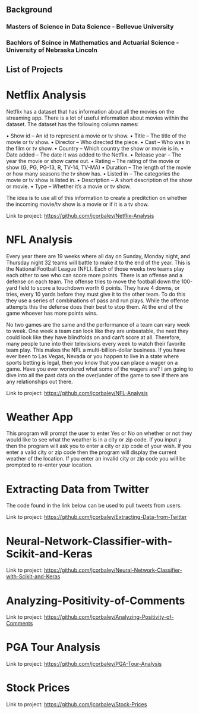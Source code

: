 ## Background
### Masters of Science in Data Science - Bellevue University
### Bachlors of Scince in Mathematics and Actuarial Science - University of Nebraska Lincoln

## List of Projects

# Netflix Analysis 

Netflix has a dataset that has information about all the movies on the streaming app. There is a lot of useful information about movies within the dataset. The dataset has the following column names:

• Show id – An id to represent a movie or tv show.
• Title – The title of the movie or tv show.
• Director – Who directed the piece.
• Cast – Who was in the film or tv show.
• Country – Which country the show or movie is in.
• Date added – The date it was added to the Netflix.
• Release year – The year the movie or show came out.
• Rating – The rating of the movie or show (G, PG, PG-13, R, TV-14, TV-MA)
• Duration – The length of the movie or how many seasons the tv show has.
• Listed in – The categories the movie or tv show is listed in.
• Description – A short description of the show or movie.
• Type – Whether it’s a movie or tv show.

The idea is to use all of this information to create a preditction on whether the incoming movie/tv show is a movie or if it is a tv show.

Link to project: https://github.com/jcorbaley/Netflix-Analysis

# NFL Analysis

Every year there are 19 weeks where all day on Sunday, Monday night, and Thursday night 32 teams will battle to make it to the end of the year. This is the National Football League (NFL). Each of those weeks two teams play each other to see who can score more points. There is an offense and a defense on each team. The offense tries to move the football down the 100-yard field to score a touchdown worth 6 points. They have 4 downs, or tries, every 10 yards before they must give it to the other team. To do this they use a series of combinations of pass and run plays. While the offense attempts this the defense does their best to stop them. At the end of the game whoever has more points wins.

No two games are the same and the performance of a team can vary week to week. One week a team can look like they are unbeatable, the next they could look like they have blindfolds on and can’t score at all. Therefore, many people tune into their televisions every week to watch their favorite team play. This makes the NFL a multi-billion-dollar business. If you have ever been to Las Vegas, Nevada or you happen to live in a state where sports betting is legal, then you know that you can place a wager on a game. Have you ever wondered what some of the wagers are? I am going to dive into all the past data on the over/under of the game to see if there are any relationships out there.

Link to project: https://github.com/jcorbaley/NFL-Analysis

# Weather App

This program will prompt the user to enter Yes or No on whether or not they would like to see what the weather is in a city or zip code. If you input y then the program will ask you to enter a city or zip code of your wish. If you enter a valid city or zip code then the program will display the current weather of the location. If you enter an invalid city or zip code you will be prompted to re-enter your location.

# Extracting Data from Twitter

The code found in the link below can be used to pull tweets from users.

Link to project: https://github.com/jcorbaley/Extracting-Data-from-Twitter

# Neural-Network-Classifier-with-Scikit-and-Keras

Link to project: https://github.com/jcorbaley/Neural-Network-Classifier-with-Scikit-and-Keras

# Analyzing-Positivity-of-Comments

Link to project: https://github.com/jcorbaley/Analyzing-Positivity-of-Comments

# PGA Tour Analysis

Link to project: https://github.com/jcorbaley/PGA-Tour-Analysis

# Stock Prices

Link to project: https://github.com/jcorbaley/Stock-Prices
